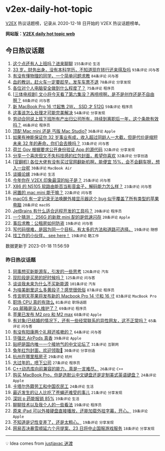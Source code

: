 # v2ex-daily-hot-topic

[V2EX](https://www.v2ex.com/) 热议话题榜，记录从 2020-12-18 日开始的 V2EX 热议话题榜单。

**网站版：[V2EX daily hot topic web](https://boojack.github.io/v2ex-daily-hot-topic-web/)**

## 今日热议话题

<!-- TODAY BEGIN -->

1. [这个点还有人上班吗？进来聊聊](https://www.v2ex.com/t/909639) `155条评论` `生活`
1. [33 岁，财务出身，没有本科学历，不知道现在转行还来得及吗](https://www.v2ex.com/t/909629) `93条评论` `问与答`
1. [有没有懂物理的同学，一个简单问题求教](https://www.v2ex.com/t/909687) `84条评论` `问与答`
1. [血的教训，赶火车一定要趁早，发车车票不退](https://www.v2ex.com/t/909684) `78条评论` `分享发现`
1. [各位对个人电脑安全做到什么程度了？](https://www.v2ex.com/t/909634) `75条评论` `程序员`
1. [[三体电视剧] 文小将今天看了第六集没？再唠唠啊，是不是创作还是不自由啊？](https://www.v2ex.com/t/909694) `60条评论` `问与答`
1. [新 MacBook Pro 16 寸起售 2W， SSD 才 512G](https://www.v2ex.com/t/909637) `59条评论` `程序员`
1. [这事该怎么处理才可能完美解决](https://www.v2ex.com/t/909716) `54条评论` `分享发现`
1. [劳动合同说上班下班所有产出归公司所有，持续到离职后一年，这个条款有效吗？](https://www.v2ex.com/t/909700) `46条评论` `程序员`
1. [顶配 Mac mini 还是 丐版 Mac Studio?](https://www.v2ex.com/t/909656) `36条评论` `Apple`
1. [如果有神能保证你 32 岁事业有成，收入超过同龄人一大截，但是代价是缩短未来 32 年的寿命，你们会去换吗？](https://www.v2ex.com/t/909742) `33条评论` `问与答`
1. [荷兰 Gov 根据要求公开身份验证 App 的源代码](https://www.v2ex.com/t/909731) `32条评论` `分享发现`
1. [分享一个喜庆但又不失科技感的红包封面，希望你喜欢](https://www.v2ex.com/t/909693) `32条评论` `分享创造`
1. [[官翻机] 各位大佬有没有买过官网翻新机啊，能便宜 15%，会不会翻车呀，想入一台呢](https://www.v2ex.com/t/909664) `30条评论` `MacBook Air`
1. [谈婚论嫁](https://www.v2ex.com/t/909626) `29条评论` `生活`
1. [今年你在 V2EX 印象最深的帖子是？](https://www.v2ex.com/t/909709) `25条评论` `问与答`
1. [X86 的 N5105 软路由能否当影音盒子，解码能力怎么样？](https://www.v2ex.com/t/909648) `23条评论` `问与答`
1. [闲置的 mac mini 能干嘛？](https://www.v2ex.com/t/909638) `22条评论` `问与答`
1. [macOS 有一定记录无法唤醒外接显示器这个 bug 似乎覆盖了所有类型的苹果电脑](https://www.v2ex.com/t/909676) `20条评论` `macOS`
1. [JetBrains 有什么适合远程开发的工具吗？](https://www.v2ex.com/t/909651) `20条评论` `程序员`
1. [一个猜测： 256G 的新款 mini 配的是低速闪存](https://www.v2ex.com/t/909621) `20条评论` `Apple`
1. [事后求教：公租房如何防盗](https://www.v2ex.com/t/909752) `19条评论` `问与答`
1. [写代码很难，是因为同一个目标，有太多的方法和道路可选择。](https://www.v2ex.com/t/909673) `19条评论` `随想`
1. [找工作的小伙伴， see here！](https://www.v2ex.com/t/909679) `19条评论` `酷工作`

数据更新于 2023-01-18 11:56:59

<!-- TODAY END -->

### 昨日热议话题

<!-- YESTERDAY BEGIN -->

1. [同事想买新能源车，引发的一些思考](https://www.v2ex.com/t/909426) `126条评论` `汽车`
1. [现阶段是买房的好时候吗？](https://www.v2ex.com/t/909440) `125条评论` `问与答`
1. [谈谈我未来为什么不买新能源](https://www.v2ex.com/t/909508) `101条评论` `汽车`
1. [为啥美剧里这么多黄段子？感觉很低俗](https://www.v2ex.com/t/909547) `87条评论` `程序员`
1. [传言明天苹果将发布新的 Macbook Pro 14 寸和 16 寸](https://www.v2ex.com/t/909397) `83条评论` `MacBook Pro`
1. [职场 CPU 真的有效么](https://www.v2ex.com/t/909429) `81条评论` `职场话题`
1. [qq 邮箱是没人维护了？](https://www.v2ex.com/t/909420) `69条评论` `程序员`
1. [苹果已发布 M2 pro 和 M2 max](https://www.v2ex.com/t/909581) `68条评论` `Apple`
1. [有对象/已结婚的情况下，还有一些经常联系的异性网友，这不正常吗？](https://www.v2ex.com/t/909447) `65条评论` `问与答`
1. [有没有阳康两个礼拜还咳嗽的？](https://www.v2ex.com/t/909399) `64条评论` `问与答`
1. [华强北 AirPods 真香](https://www.v2ex.com/t/909521) `39条评论` `Apple`
1. [贴吧是国内唯一一个接地气的中文论坛了](https://www.v2ex.com/t/909497) `31条评论` `互联网`
1. [兔年红包封面，欢迎领取👏](https://www.v2ex.com/t/909539) `30条评论` `分享创造`
1. [杭州在哪里租房子](https://www.v2ex.com/t/909412) `29条评论` `杭州`
1. [大过年的，喷下公司](https://www.v2ex.com/t/909428) `27条评论` `程序员`
1. [C++动态库向前兼容的能力，真是一言难尽。](https://www.v2ex.com/t/909407) `26条评论` `C++`
1. [购买 MacBook Pro，你是选默认中文键盘还是定制美式英语键盘？](https://www.v2ex.com/t/909481) `24条评论` `Apple`
1. [卡塔尔外籍劳工和中国农民工](https://www.v2ex.com/t/909480) `24条评论` `生活`
1. [最近发生的让人比吃了苍蝇还难受的事儿](https://www.v2ex.com/t/909472) `21条评论` `分享发现`
1. [深圳 p 药能报销 85%](https://www.v2ex.com/t/909454) `19条评论` `生活`
1. [聊聊技术以及我个人的一些看法](https://www.v2ex.com/t/909415) `19条评论` `程序员`
1. [原来 iPad 可以外接硬盘直接播放，还能加载外挂字幕，开心。](https://www.v2ex.com/t/909406) `19条评论` `Apple`
1. [不知道是记性变差了，还是太粗心。](https://www.v2ex.com/t/909402) `19条评论` `分享发现`
1. [网易否决暴雪顺延六个月提案、23 日将中止国服游戏服务](https://www.v2ex.com/t/909545) `18条评论` `分享发现`

<!-- YESTERDAY END -->

---

💡 Idea comes from [justjavac 迷渡](https://github.com/justjavac/)
